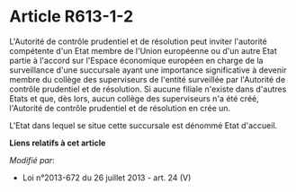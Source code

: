 # Article R613-1-2

L'Autorité de contrôle prudentiel et de résolution peut inviter l'autorité compétente d'un Etat membre de l'Union européenne
ou d'un autre Etat partie à l'accord sur l'Espace économique européen en charge de la surveillance d'une succursale ayant une
importance significative à devenir membre du collège des superviseurs de l'entité surveillée par l'Autorité de contrôle
prudentiel et de résolution. Si aucune filiale n'existe dans d'autres Etats et que, dès lors, aucun collège des superviseurs
n'a été créé, l'Autorité de contrôle prudentiel et de résolution en crée un. 

L'Etat dans lequel se situe cette succursale est dénommé Etat d'accueil.

**Liens relatifs à cet article**

_Modifié par_:

  - Loi n°2013-672 du 26 juillet 2013 - art. 24 (V)
